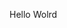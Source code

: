 Hello Wolrd












































































































































































































































































































































































































































































